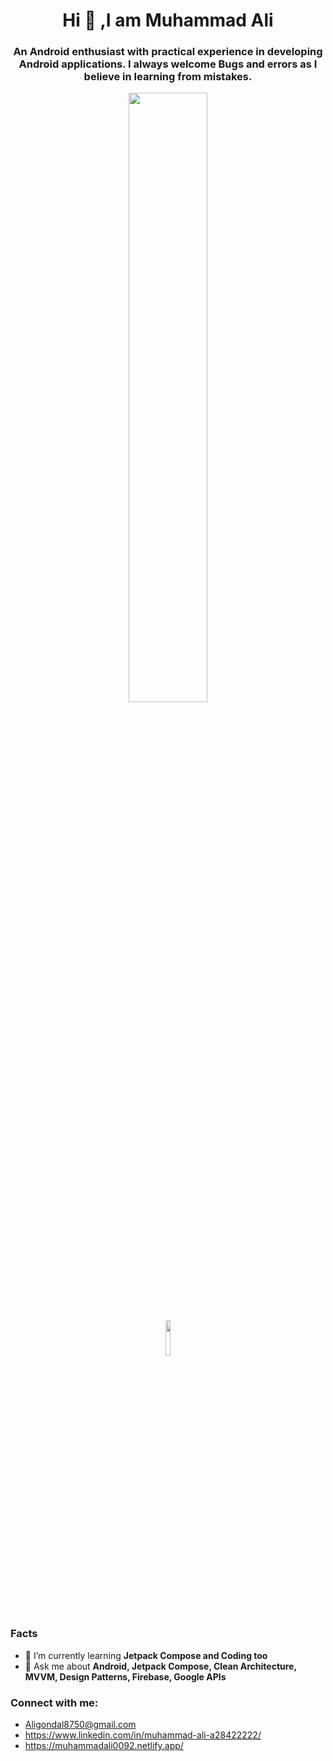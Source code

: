 <h1 align="center"> Hi 👋 ,I am Muhammad Ali </h1>

<h3  align="center">An Android enthusiast with practical experience in developing Android applications. I always welcome Bugs and errors as I believe in learning from mistakes.</h3>


<p align="center" > <img  width="50%" src="https://github-readme-stats.vercel.app/api?username=Ali0092&show_icons=true" /> </p>
<p align="center" > <img  width="12%" src="https://komarev.com/ghpvc/?username=Ali0092&label=Profile%20views&color=blue&style=flat" /> </p>

<h3 align="left">Facts</h3>

- 🌱 I’m currently learning **Jetpack Compose and Coding too**
- 💬 Ask me about **Android, Jetpack Compose, Clean Architecture, MVVM, Design Patterns, Firebase, Google APIs**

<h3 align="left">Connect with me:</h3>

- Aligondal8750@gmail.com
- https://www.linkedin.com/in/muhammad-ali-a28422222/
- https://muhammadali0092.netlify.app/

